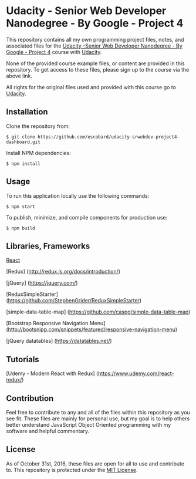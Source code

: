 # Udacity - Senior Web Developer Nanodegree - By Google - Project 4
This repository contains all my own programming project files, notes, and associated files for the [Udacity -Senior Web Developer Nanodegree - By Google - Project 4](https://www.udacity.com/course/senior-web-developer-nanodegree-by-google--nd802) course with [Udacity](https://www.udacity.com/). 

None of the provided course example files, or content are provided in this repository. To get access to these files, please sign up to the course via the above link.

All rights for the original files used and provided with this course go to 
[Udacity](https://www.udacity.com/).  
## Installation

Clone the repository from: 
```
$ git clone https://github.com/escobard/udacity-srwebdev-project4-dashboard.git
```

Install NPM dependencies:
```
$ npm install
```

## Usage

To run this application locally use the following commands:

```
$ npm start
```

To publish, minimize, and compile components for production use:

```
$ npm build
```

## Libraries, Frameworks

[React](https://facebook.github.io/react/)

[Redux] (http://redux.js.org/docs/introduction/)

[jQuery] (https://jquery.com/)

[ReduxSimpleStarter] (https://github.com/StephenGrider/ReduxSimpleStarter)

[simple-data-table-map] (https://github.com/caspg/simple-data-table-map)

[Bootstrap Responsive Navigation Menu] (http://bootsnipp.com/snippets/featured/responsive-navigation-menu)

[jQuery datatables] (https://datatables.net/)

##  Tutorials

[Udemy - Modern React with Redux] (https://www.udemy.com/react-redux/)

## Contribution
Feel free to contribute to any and all of the files within this repository as you see fit. These files are mainly for personal use, but my goal is to help others better understand JavaScript Object Oriented programming with my software and helpful commentary.

## License
As of October 31st, 2016, these files are open for all to use and contribute to. This repository is protected under the [MIT License](http://choosealicense.com/licenses/mit/).